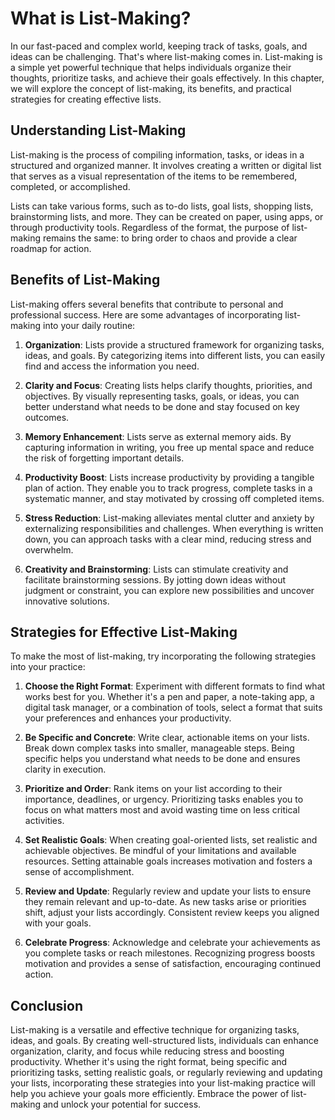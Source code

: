 What is List-Making?
=============================

In our fast-paced and complex world, keeping track of tasks, goals, and ideas can be challenging. That's where list-making comes in. List-making is a simple yet powerful technique that helps individuals organize their thoughts, prioritize tasks, and achieve their goals effectively. In this chapter, we will explore the concept of list-making, its benefits, and practical strategies for creating effective lists.

Understanding List-Making
-------------------------

List-making is the process of compiling information, tasks, or ideas in a structured and organized manner. It involves creating a written or digital list that serves as a visual representation of the items to be remembered, completed, or accomplished.

Lists can take various forms, such as to-do lists, goal lists, shopping lists, brainstorming lists, and more. They can be created on paper, using apps, or through productivity tools. Regardless of the format, the purpose of list-making remains the same: to bring order to chaos and provide a clear roadmap for action.

Benefits of List-Making
-----------------------

List-making offers several benefits that contribute to personal and professional success. Here are some advantages of incorporating list-making into your daily routine:

1. **Organization**: Lists provide a structured framework for organizing tasks, ideas, and goals. By categorizing items into different lists, you can easily find and access the information you need.

2. **Clarity and Focus**: Creating lists helps clarify thoughts, priorities, and objectives. By visually representing tasks, goals, or ideas, you can better understand what needs to be done and stay focused on key outcomes.

3. **Memory Enhancement**: Lists serve as external memory aids. By capturing information in writing, you free up mental space and reduce the risk of forgetting important details.

4. **Productivity Boost**: Lists increase productivity by providing a tangible plan of action. They enable you to track progress, complete tasks in a systematic manner, and stay motivated by crossing off completed items.

5. **Stress Reduction**: List-making alleviates mental clutter and anxiety by externalizing responsibilities and challenges. When everything is written down, you can approach tasks with a clear mind, reducing stress and overwhelm.

6. **Creativity and Brainstorming**: Lists can stimulate creativity and facilitate brainstorming sessions. By jotting down ideas without judgment or constraint, you can explore new possibilities and uncover innovative solutions.

Strategies for Effective List-Making
------------------------------------

To make the most of list-making, try incorporating the following strategies into your practice:

1. **Choose the Right Format**: Experiment with different formats to find what works best for you. Whether it's a pen and paper, a note-taking app, a digital task manager, or a combination of tools, select a format that suits your preferences and enhances your productivity.

2. **Be Specific and Concrete**: Write clear, actionable items on your lists. Break down complex tasks into smaller, manageable steps. Being specific helps you understand what needs to be done and ensures clarity in execution.

3. **Prioritize and Order**: Rank items on your list according to their importance, deadlines, or urgency. Prioritizing tasks enables you to focus on what matters most and avoid wasting time on less critical activities.

4. **Set Realistic Goals**: When creating goal-oriented lists, set realistic and achievable objectives. Be mindful of your limitations and available resources. Setting attainable goals increases motivation and fosters a sense of accomplishment.

5. **Review and Update**: Regularly review and update your lists to ensure they remain relevant and up-to-date. As new tasks arise or priorities shift, adjust your lists accordingly. Consistent review keeps you aligned with your goals.

6. **Celebrate Progress**: Acknowledge and celebrate your achievements as you complete tasks or reach milestones. Recognizing progress boosts motivation and provides a sense of satisfaction, encouraging continued action.

Conclusion
----------

List-making is a versatile and effective technique for organizing tasks, ideas, and goals. By creating well-structured lists, individuals can enhance organization, clarity, and focus while reducing stress and boosting productivity. Whether it's using the right format, being specific and prioritizing tasks, setting realistic goals, or regularly reviewing and updating your lists, incorporating these strategies into your list-making practice will help you achieve your goals more efficiently. Embrace the power of list-making and unlock your potential for success.
